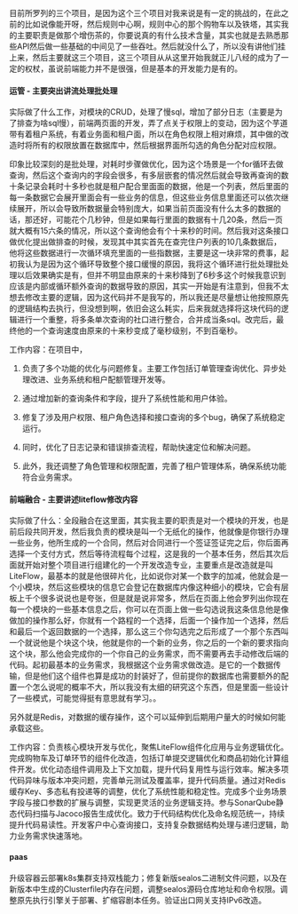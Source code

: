 目前所罗列的三个项目，是因为这个三个项目对我来说是有一定的挑战的，在此之前的比如说像能开呀，然后规则中心啊，规则中心的那个购物车以及铁塔，其实我的主要职责是做那个增伤茶的，你要说真的有什么技术含量，其实也就是去熟悉那些API然后做一些基础的中间见了一些吞吐。然后就没什么了，所以没有讲他们挂上来，然后主要就这三个项目，这三个项目从从这里开始我就正儿八经的成为了一定的权杖，虽说前端能力并不是很强，但是基本的开发能力是有的。



#### 运管 - 主要突出讲流处理批处理

实际做了什么工作，对模块的CRUD，处理了慢sql，增加了部分日志（主要是为了排查为啥sql慢），前端两页面的开发，弄了点关于权限上的变动，因为这个芋道带有着租户系统，有着业务面和租户面，所以在角色权限上相对麻烦，其中做的改造时将所有的权限放置在数据库中，然后根据界面所勾选的角色分配对应权限。

印象比较深刻的是批处理，对耗时步骤做优化，因为这个场景是一个for循环去做查询，然后这个查询内的字段会很多，有多层嵌套的情况然后就会导致再查询的数十条记录会耗时十多秒也就是租户配合里面面的数据，他是一个列表，然后里面的每一条数据它会展开里面会有一些业务的信息，但这些业务信息里面还可以依次继续展开，所以会导致所数据量会特别庞大，如果当前页面没有什么太多的数据的话，那还好，可能花个几秒钟，但是如果每行里面的数据有十几20条，然后一页就大概有15六条的情况，所以这个查询他会有个十来秒的时间。然后我对这条接口做优化提出做排查的时候，发现其中其实首先在查完住户列表的10几条数据后，他将这些数据进行一次循环填充里面的一些指数据，主要是这一块非常的费事，起初我认为是因为这个循环导致整个接口缓慢的原因，我将这个循环进行批处理批处理以后效果确实是有，但并不明显由原来的十来秒降到了6秒多这个时候我意识到应该是内部或循环额外查询的数据导致的原因，其实一开始是有注意到，但我不太想去修改主要的逻辑，因为这代码并不是我写的，所以我还是尽量想让他按照原先的逻辑结构去执行，但没想到啊，依旧会这么耗实，后来我就选择将这块代码的逻辑进行一个重整，将多条单次查询的社口进行整合，合并成当条sql。改完后，最终他的一个查询速度由原来的十来秒变成了毫秒级别，不到百毫秒。

工作内容：在项目中，

1. 负责了多个功能的优化与问题修复。主要工作包括订单管理查询优化、异步处理改进、业务系统和租户配额管理开发等。

   

2. 通过增加新的查询条件和字段，提升了系统性能和用户体验。

3. 修复了涉及用户权限、租户角色选择和接口查询的多个bug，确保了系统稳定运行。

4. 同时，优化了日志记录和错误排查流程，帮助快速定位和解决问题。

5. 此外，我还调整了角色管理和权限配置，完善了租户管理体系，确保系统功能符合业务需求。



#### 前端融合 - 主要讲述liteflow修改内容

实际做了什么：全段融合在这里面，其实我主要的职责是对一个模块的开发，也是前后段共同开发，然后我负责的模块是叫一个无纸化的操作，他就像是你银行办理一些业务，他所生成的一个合同，然后对合同进行一个签证签证完之后，你后面再选择一个支付方式，然后等待流程每个过程，这是我的一个基本任务，然后其次后面就开始对整个项目进行组建化的一个开发改造专业，主要重点是改造就是叫LiteFlow，最基本的就是他很碎片化，比如说你对某一个数字的加减，他就会是一个小模块，然后这些模块的信息它会登记在数据库内像这种细小的模块，它会有层板上千个很多说说也是夸张，但是就是说非常多，然后在页面上他会罗列出你现在每一个模块的一些基本信息之后，你可以在页面上做一些勾选说我这条信息他是像做加的操作那么好，你就有一个路程的一个选择，后面一个操作加一个选择，然后和最后一个返回数据的一个选择，那么这三个你勾选完之后形成了一个那个东西叫一个就说他是个块这个块，他就是你的一个新的业务，你之后的一个新的要求指向这个块，那么他会完成你的一个你自己的业务需求，而不需要再去手动修改后端的代码。起初最基本的业务需求，我根据这个业务需求做改造。是它的一个数据传输，但是他们这个组件也算是成功的封装好了，但前提你的数据库也需要额外的配置一个怎么说呢的概率不大，所以我没有太细的研究这个东西，但是里面一些设计了一些模式，可能觉得挺有意思就有学习。。

另外就是Redis，对数据的缓存操作，这个可以延伸到后期用户量大的时候如何能承载这些。

工作内容：负责核心模块开发与优化，聚焦LiteFlow组件化应用与业务逻辑优化。完成购物车及订单环节的组件化改造，包括订单提交逻辑优化和商品初始化计算组件开发。优化动态组件调用及上下文加载，提升代码复用性与运行效率。解决多项代码异味与版本冲突问题，完善单元测试及覆盖率，提升代码质量。通过对Redis缓存Key、多态私有投递等的调整，优化了系统性能和稳定性。完成多个业务场景字段与接口参数的扩展与调整，实现更灵活的业务逻辑支持。参与SonarQube静态代码扫描与Jacoco报告生成优化。致力于代码结构优化及命名规范统一，持续提升代码易读性。开发客户中心查询接口，支持复杂数据结构处理与递归逻辑，助力业务需求快速落地。



#### paas

升级容器云部署k8s集群支持双栈能力；修复新版sealos二进制文件问题，以及在新版本中生成的Clusterfile内存在问题，调整sealos源码仓库地址和命令权限。调整原先执行引擎关于部署、扩缩容剧本任务。验证出口网关支持IPv6改造。